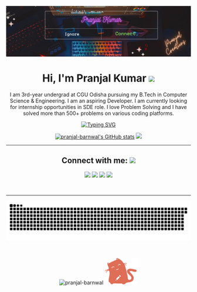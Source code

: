 <div align="center">
<img src="./res/banner.jpeg" alt="Pranjal Kumar">
<br>
<h1>Hi, I'm Pranjal Kumar <img src="https://media.giphy.com/media/hvRJCLFzcasrR4ia7z/giphy.gif" width="28"></h1>
<p align="center">I am 3rd-year undergrad at CGU Odisha pursuing my B.Tech in Computer Science & Engineering. I am an aspiring Developer. I am currently looking for internship opportunities in SDE role. I love Problem Solving and I have solved more than 500+ problems on various coding platforms.</p>

<!-- Typing Effect -->
[![Typing SVG](https://readme-typing-svg.herokuapp.com?color=8ccf72&center=true&lines=Web+Developer;Competitive+Programmer;Tech+Enthusiast;Open+Source+Developer;Finance+Geek;Machine-Learning+Enthusiast)](https://git.io/typing-svg)


<!-- Stats -->
<a href="http://www.github.com/pranjal-barnwal"><img src="https://github-readme-stats.vercel.app/api?username=pranjal-barnwal&show_icons=true&hide=&count_private=true&title_color=8ccf72&text_color=ffffff&icon_color=8cd073&bg_color=000000&hide_border=true&show_icons=true" alt="pranjal-barnwal's GitHub stats" /></a>
<a href="http://www.github.com/pranjal-barnwal"><img src="https://github-readme-streak-stats.herokuapp.com/?user=pranjal-barnwal&stroke=ffffff&background=000000&ring=8ccf72&fire=fa8b00&currStreakNum=ffffff&currStreakLabel=8cd073&sideNums=ffffff&sideLabels=ffffff&dates=ffffff&hide_border=true" /></a>

<hr>

<h2 align="center">Connect with me: <img src="https://media.giphy.com/media/mGcNjsfWAjY5AEZNw6/giphy.gif" width="60"></h2>
<p align="center">
<a href="https://www.linkedin.com/in/pranjal-barnwal"><img src="https://img.shields.io/badge/-Pranjal_Kumar-blue?style=flat-square&logo=Linkedin&logoColor=white&link=https://www.linkedin.com/in/pranjal-barnwal/" /></a>
<a href="mailto:itselfpranjalkr@gmail.com"><img src="https://img.shields.io/badge/-itselfpranjalkr@gmail.com-ea4335?style=flat-square&logo=Gmail&logoColor=white&link=mailto:itselfpranjalkr@gmail.com" /></a>
<!-- <a href="https://twitter.com/pranjalBarnwal_"><img src="https://img.shields.io/badge/-pranjalBarnwal_-219df3?style=flat-square&logo=twitter&logoColor=white&link=https://twitter.com/pranjalBarnwal_" /></a> -->
<a href="https://www.figma.com/@pranjal_barnwal"><img src="https://img.shields.io/badge/-pranjal_barnwal_-09c47c?style=flat-square&logo=figma&logoColor=white&link=https://www.figma.com/@pranjal_barnwal" /></a>
<a href="https://instagram.com/pranjal_barnwal_"><img src="https://img.shields.io/badge/-pranjal_barnwal_-f77880?style=flat-square&logo=instagram&logoColor=white&link=https://instagram.com/pranjal_barnwal_" /></a>
</p>
<br>

<hr>

![Snake animation](https://github.com/pranjal-barnwal/pranjal-barnwal/blob/output/github-contribution-grid-snake.svg)

<br>
<p align="center"> 
<img src="https://komarev.com/ghpvc/?username=pranjal-barnwal" alt="pranjal-barnwal" /> 
<img src="./res/dancing-kitty-kwaii.gif" width="90">
</p>


</div>